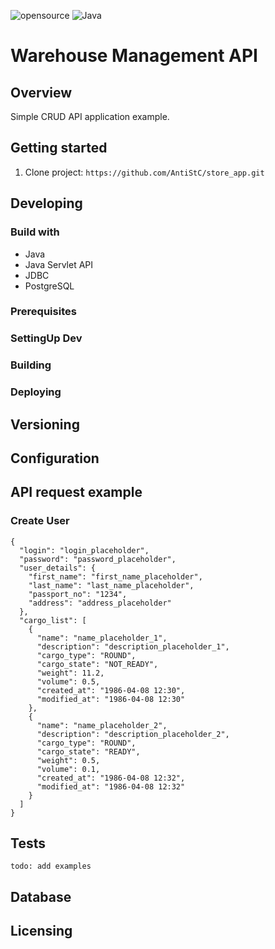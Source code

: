 ![opensource](https://camo.githubusercontent.com/97d4586afa582b2dcec2fa8ed7c84d02977a21c2dd1578ade6d48ed82296eb10/68747470733a2f2f6261646765732e66726170736f66742e636f6d2f6f732f76312f6f70656e2d736f757263652e7376673f763d313033)
![Java](https://img.shields.io/badge/java-%23ED8B00.svg)
# Warehouse Management API
## Overview
Simple CRUD API application example.
## Getting started
1. Clone project: `https://github.com/AntiStC/store_app.git`

## Developing
### Build with
 - Java
 - Java Servlet API
 - JDBC
 - PostgreSQL
### Prerequisites
### SettingUp Dev
### Building
### Deploying
## Versioning
## Configuration
## API request example 
### Create User 
```
{
  "login": "login_placeholder",
  "password": "password_placeholder",
  "user_details": {
    "first_name": "first_name_placeholder",
    "last_name": "last_name_placeholder",
    "passport_no": "1234",
    "address": "address_placeholder"
  },
  "cargo_list": [
    {
      "name": "name_placeholder_1",
      "description": "description_placeholder_1",
      "cargo_type": "ROUND",
      "cargo_state": "NOT_READY",
      "weight": 11.2,
      "volume": 0.5,
      "created_at": "1986-04-08 12:30",
      "modified_at": "1986-04-08 12:30"
    },
    {
      "name": "name_placeholder_2",
      "description": "description_placeholder_2",
      "cargo_type": "ROUND",
      "cargo_state": "READY",
      "weight": 0.5,
      "volume": 0.1,
      "created_at": "1986-04-08 12:32",
      "modified_at": "1986-04-08 12:32"
    }
  ]
}
```
## Tests
`todo: add examples`
## Database
## Licensing
